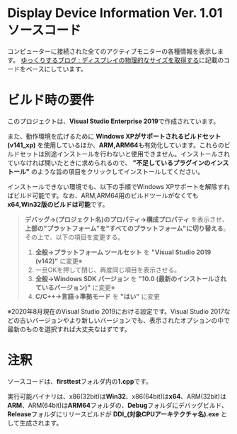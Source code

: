 # Display Device Information  Ver. 1.01 ソースコード
コンピューターに接続された全てのアクティブモニターの各種情報を表示します。
[ゆっくりするブログ : ディスプレイの物理的なサイズを取得する](http://jag5.dreamlog.jp/archives/7949249.html)に記載のコードをベースにしています。

# ビルド時の要件
このプロジェクトは、**Visual Studio Enterprise 2019**で作成されています。

また、動作環境を広げるために **Windows XPがサポートされるビルドセット(v141_xp)** を使用しているほか、**ARM,ARM64**も有効化しています。これらのビルドセットは別途インストールを行わないと使用できません。インストールされていなければ開いたときに求められるので、 **"不足しているプラグインのインストール"** のような旨の項目をクリックしてインストールしてください。

インストールできない環境でも、以下の手順でWindows XPサポートを解除すればビルド可能です。なお、ARM,ARM64用のビルドツールがなくても**x64,Win32版のビルドは可能**です。

>**デバッグ->(プロジェクト名)のプロパティ->構成プロパティ** を表示させ、**上部の"プラットフォーム"を"すべてのプラットフォーム"に切り替える**。その上で、以下の項目を変更する。
>
>1. **全般->プラットフォーム ツールセット** を **"Visual Studio 2019 (v142)"** に変更※
>1. 一旦OKを押して閉じ、再度同じ項目を表示させる。
>1. **全般->Windows SDK バージョン** を **"10.0 (最新のインストールされているバージョン)"** に変更※
>1. **C/C++->言語->準拠モード** を **"はい"** に変更

※2020年8月現在のVisual Studio 2019における設定です。Visual Studio 2017などの古いバージョンやより新しいバージョンでも、表示されたオプションの中で最新のものを選択すれば大丈夫なはずです。

# 注釈
ソースコードは、**firsttest**フォルダ内の**1.cpp**です。

実行可能バイナリは、x86(32bit)は**Win32**、x86(64bit)は**x64**、ARM(32bit)は**ARM**、ARM(64bit)は**ARM64**フォルダの、**Debug**フォルダにデバッグビルド、**Release**フォルダにリリースビルドが **DDI_(対象CPUアーキテクチャ名).exe** として生成されます。